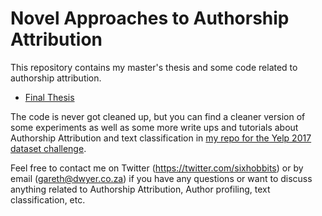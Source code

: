 # Novel Approaches to Authorship Attribution

This repository contains my master's thesis and some code related to authorship attribution.

* [Final Thesis](../../raw/master/thesis/ThesisMain.pdf)

The code is never got cleaned up, but you can find a cleaner version of some experiments as well as
 some more write ups and tutorials about Authorship Attribution and text classification in [my repo for the 
 Yelp 2017 dataset challenge](https://github.com/sixhobbits/yelp-dataset-2017).
 
 Feel free to contact me on Twitter (https://twitter.com/sixhobbits) or by email (gareth@dwyer.co.za) if you have any questions 
 or want to discuss anything related to Authorship Attribution, Author profiling, text classification, etc.
 
